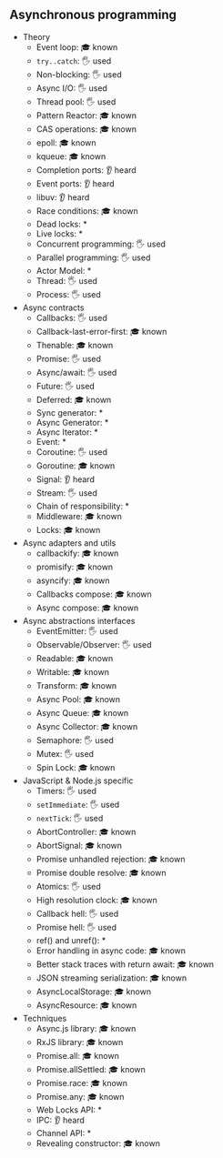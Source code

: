 ## Asynchronous programming

- Theory
  - Event loop: 🎓 known
  - `try..catch`: 🖐️ used
  - Non-blocking: 🖐️ used
  - Async I/O: 🖐️ used
  - Thread pool: 🖐️ used
  - Pattern Reactor: 🎓 known
  - CAS operations: 🎓 known
  - epoll: 🎓 known
  - kqueue: 🎓 known
  - Completion ports: 👂 heard
  - Event ports: 👂 heard
  - libuv: 👂 heard
  - Race conditions: 🎓 known
  - Dead locks: *
  - Live locks: *
  - Concurrent programming: 🖐️ used
  - Parallel programming: 🖐️ used
  - Actor Model: *
  - Thread: 🖐️ used
  - Process: 🖐️ used
- Async contracts
  - Callbacks: 🖐️ used
  - Callback-last-error-first: 🎓 known
  - Thenable: 🎓 known
  - Promise: 🖐️ used
  - Async/await: 🖐️ used
  - Future: 🖐️ used
  - Deferred: 🎓 known
  - Sync generator: *
  - Async Generator: *
  - Async Iterator: *
  - Event: *
  - Coroutine: 🖐️ used
  - Goroutine: 🎓 known
  - Signal: 👂 heard
  - Stream: 🖐️ used
  - Chain of responsibility: *
  - Middleware: 🎓 known
  - Locks: 🎓 known
- Async adapters and utils
  - callbackify: 🎓 known
  - promisify: 🎓 known
  - asyncify: 🎓 known
  - Callbacks compose: 🎓 known
  - Async compose: 🎓 known
- Async abstractions interfaces
  - EventEmitter: 🖐️ used
  - Observable/Observer: 🖐️ used
  - Readable: 🎓 known
  - Writable: 🎓 known
  - Transform: 🎓 known
  - Async Pool: 🎓 known
  - Async Queue: 🎓 known
  - Async Collector: 🎓 known
  - Semaphore: 🖐️ used
  - Mutex: 🖐️ used
  - Spin Lock: 🎓 known
- JavaScript & Node.js specific
  - Timers: 🖐️ used
  - `setImmediate`: 🖐️ used
  - `nextTick`: 🖐️ used
  - AbortController: 🎓 known
  - AbortSignal: 🎓 known
  - Promise unhandled rejection: 🎓 known
  - Promise double resolve: 🎓 known
  - Atomics: 🖐️ used
  - High resolution clock: 🎓 known
  - Callback hell: 🖐️ used
  - Promise hell: 🖐️ used
  - ref() and unref(): *
  - Error handling in async code: 🎓 known
  - Better stack traces with return await: 🎓 known
  - JSON streaming serialization: 🎓 known
  - AsyncLocalStorage: 🎓 known
  - AsyncResource: 🎓 known
- Techniques
  - Async.js library: 🎓 known
  - RxJS library: 🎓 known
  - Promise.all: 🎓 known
  - Promise.allSettled: 🎓 known
  - Promise.race: 🎓 known
  - Promise.any: 🎓 known
  - Web Locks API: *
  - IPC: 👂 heard
  - Channel API: *
  - Revealing constructor: 🎓 known
